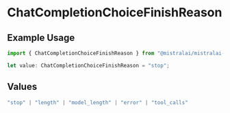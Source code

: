# ChatCompletionChoiceFinishReason

## Example Usage

```typescript
import { ChatCompletionChoiceFinishReason } from "@mistralai/mistralai-azure/models/components";

let value: ChatCompletionChoiceFinishReason = "stop";
```

## Values

```typescript
"stop" | "length" | "model_length" | "error" | "tool_calls"
```